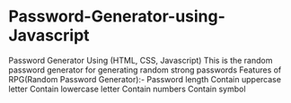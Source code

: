 # Password-Generator-using-Javascript
Password Generator Using (HTML, CSS, Javascript)  This is the random password generator for generating random strong passwords  Features of RPG(Random Password Generator):- Password length Contain uppercase letter Contain lowercase letter Contain numbers Contain symbol
